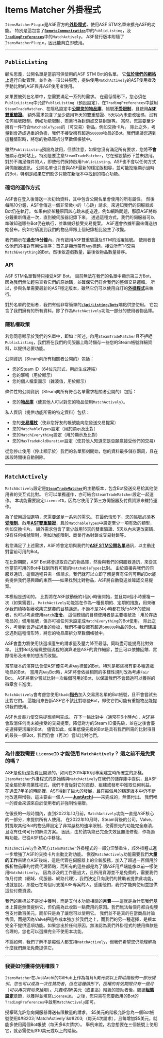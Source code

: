 # Items Matcher 外掛程式

`ItemsMatcherPlugin`&#8203;是ASF官方的&#8203;**[外掛程式](https://github.com/JustArchiNET/ArchiSteamFarm/wiki/Plugins-zh-TW)**&#8203;，使用ASF STM名單來擴充ASF的功能。 特別是這包含了&#8203;**[`RemoteCommunication`](https://github.com/JustArchiNET/ArchiSteamFarm/wiki/Configuration-zh-TW#remotecommunication遠端通訊)**&#8203;中的&#8203;`PublicListing`&#8203;，及&#8203;**[`TradingPreferences`](https://github.com/JustArchiNET/ArchiSteamFarm/wiki/Configuration-zh-TW#tradingpreferences)**&#8203;中的&#8203;`MatchActively`&#8203;。 ASF發行版本附隨了&#8203;`ItemsMatcherPlugin`&#8203;，因此能夠立即使用。

---

## `PublicListing`

顧名思義，公開名單是當前可供使用的ASF STM Bot的名單。 它&#8203;**[位於我們的網站上](https://asf.justarchi.net/STM)**&#8203;進行自動管理，並作為一項公共服務，提供使用&#8203;`MatchActively`&#8203;的ASF使用者及手動比對的ASF與非ASF使用者使用。

如果要被列在名單中，您需要滿足一系列的需求。 在最低情形下，您必須在&#8203;`PublicListing`&#8203;中允許&#8203;`PublicListing`&#8203;（預設設定）、在&#8203;`TradingPreferences`&#8203;中啟用&#8203;`SteamTradeMatcher`&#8203;、在隱私設定中&#8203;**[公開您的物品庫](https://steamcommunity.com/my/edit/settings)**&#8203;、帳號&#8203;**[不受限制](https://help.steampowered.com/faqs/view/71D3-35C2-AD96-AA3A)**&#8203;，且啟用&#8203;**[ASF雙重驗證](https://github.com/JustArchiNET/ArchiSteamFarm/wiki/Two-factor-authentication-zh-TW#asf-雙重驗證)**&#8203;。 額外需求包含了至少啟用15天的雙重驗證、5天以內未更改密碼、沒有任何帳號限制，例如功能限制、商業行為封鎖或交易封鎖等。 當然，您需要至少擁有一件符合&#8203;`MatchableTypes`&#8203;的（可交易）物品，例如交換卡片。 除此之外，考量到會造成過重的負擔，我們不接受擁有超過&#8203;`500000`&#8203;物品的Bot。我們建議您遇到這種情形時，將您的物品庫拆分至數個帳號中。

雖然&#8203;`PublicListing`&#8203;預設為啟用，但請注意，如果您沒有滿足所有要求，您將&#8203;**不會**&#8203;被顯示在網站上，特別是要注意&#8203;`SteamTradeMatcher`&#8203;，它在預設情形下並未啟用。 對於不滿足條件的人，即使他們保持啟用&#8203;`PublicListing`&#8203;，ASF也不會以任何方式與伺服器通訊。 公開名單也只會與ASF最新的穩定版相容，並可能拒絕顯示過時的Bot，特別是如果它們缺少只能在新版本中找到的核心功能。

### 確切的運作方式

ASF會在登入後傳送一次初始資料，其中包含公開名單會使用的所有屬性。 然後每隔10分鐘，ASF會傳送一個非常微小的「心跳」請求，來通知我們的伺服器該Bot仍在執行。 如果由於某種原因該心跳未能送達，例如網路問題，那麼ASF將每分鐘重新傳送一次，直到被伺服器記錄下來。 透過這種方式，我們的伺服器可以準確知道哪些Bot仍在執行，並準備好接受交易提案。 ASF還會依據所需來傳送初始發布，例如它偵測到我們的物品庫跟上個紀錄相比發生了改變。

我們顯示在&#8203;**過去15分鐘**&#8203;內，所有啟用ASF雙重驗證及STM的活躍帳號。 使用者會依他們的相對有用性排序：首先是顯示帶有&#8203;`Any`&#8203;標題，接受所有1:1交易&#8203;`MatchEverything`&#8203;的Bot，然後依遊戲數量，最後依物品數量排序。

### API

ASF STM名單暫時只接受ASF Bot。 目前無法在我們的名單中顯示第三方Bot，因為我們無法輕易查看它們的原始碼，並確保它們符合我們的整個交易邏輯。 所以，參與名單需要最新的ASF穩定版本，雖然它仍可以使用自訂的&#8203;**[外掛程式](https://github.com/JustArchiNET/ArchiSteamFarm/wiki/Plugins-zh-TW)**&#8203;來執行。

對於名單的使用者，我們有個非常簡單的&#8203;**[`/Api/Listing/Bots`](https://asf.justarchi.net/Api/Listing/Bots)**&#8203;端點供您使用。 它包含了我們擁有的所有資料，除了作為&#8203;`MatchActively`&#8203;功能一部分的使用者物品庫。

### 隱私權政策

若您同意顯示於我們的名單中，即如上所述，啟用&#8203;`SteamTradeMatcher`&#8203;且不拒絕&#8203;`PublicListing`&#8203;，我們將在我們的伺服器上臨時儲存一些您的Steam帳號詳細資料，以提供必要功能。

公開資訊（Steam向所有相關者公開的）包括：
- 您的Steam ID（64位元形式，用於生成連結）
- 您的暱稱（用於顯示）
- 您的個人檔案圖示（雜湊值，用於顯示）

條件性的公開資訊（Steam向所有符合名單需求相關者公開的）包括：
- 您的&#8203;**[物品庫](https://steamcommunity.com/my/inventory/#753_6)**&#8203;（使其他人可以對您的物品使用&#8203;`MatchActively`&#8203;）。

私人資訊（提供功能所需的特定資料）包括：
- 您的&#8203;**[交易權杖](https://steamcommunity.com/my/tradeoffers/privacy)**&#8203;（使非您好友的帳號能向您發送交易提案）
- 您的&#8203;`MatchableTypes`&#8203;設定（用於顯示及比對）
- 您的&#8203;`MatchEverything`&#8203;設定（用於顯示及比對）
- 您的&#8203;`MaxTradeHoldDuration`&#8203;設定（使其他人知道您是否願意接受他們的交易）

從您停止使用（停止顯示於）我們的名單那刻開始，您的資料最多儲存兩周，且在該段時間後自動刪除。

---

## `MatchActively`

`MatchActively`&#8203;設定是&#8203;**[`SteamTradeMatcher`](https://github.com/JustArchiNET/ArchiSteamFarm/wiki/Trading-zh-TW#steamtradematcher)**&#8203;的主動版本，包含Bot發送交易給其他使用者的交互式比對。 它可以單獨運作，亦可結合&#8203;`SteamTradeMatcher`&#8203;設定一起運作。 本功能需要設定&#8203;`LicenseID`&#8203;，因為它使用了第三方伺服器及付費資源來維持運作。

為了使用這個選項，您需要滿足一系列的需求。 在最低情形下，您的帳號必須&#8203;**[不受限制](https://help.steampowered.com/faqs/view/71D3-35C2-AD96-AA3A)**&#8203;、啟用&#8203;**[ASF雙重驗證](https://github.com/JustArchiNET/ArchiSteamFarm/wiki/Two-factor-authentication-zh-TW#asf-雙重驗證)**&#8203;，且於&#8203;`MatchableTypes`&#8203;中設定至少一項有效的類型，例如交換卡片。 額外需求包含了至少啟用15天的雙重驗證、5天以內未更改密碼、沒有任何帳號限制，例如功能限制、商業行為封鎖或交易封鎖等。

若您滿足了上述需求，ASF將會定期與我們的&#8203;**[ASF STM公開名單](#publiclisting)**&#8203;通訊，以主動比對當前可用的Bot。

在比對期間，ASF Bot將會提取自己的物品庫，然後與我們的伺服器通訊，來從其他當前可用的Bot中找到所有可能的&#8203;`MatchableTypes`&#8203;比對。 由於直接與我們的伺服器通訊，這個過程只需一個請求，我們就可以立即了解是否有任何可用的Bot能夠提供我們感興趣的東西⸺如果找到比對物品，ASF將自動發送並確認交易提案。

本模組是透明的。 比對將在ASF啟動後約&#8203;`1`&#8203;個小時後開始，並且每&#8203;`8`&#8203;個小時重複一次（如果需要）。 `MatchActively`&#8203;功能旨在作為一種長期的、定期的措施，用來確保我們積極朝著收集完整套的目標邁進。不過不是24小時都在執行ASF的使用者，也可以考慮使用&#8203;`match`&#8203;**[指令](https://github.com/JustArchiNET/ArchiSteamFarm/wiki/Commands-zh-TW)**&#8203;。 這個模組的目標使用者是主要帳號及「用於存放物品的」備用帳號，但亦可被任何未設定成&#8203;`MatchEverything`&#8203;的Bot使用。 除此之外，考量到會造成過重的負擔，我們不接受擁有超過&#8203;`500000`&#8203;物品的Bot。我們建議您遇到這種情形時，將您的物品庫拆分至數個帳號中。

ASF會盡力將使用該選項產生的請求量及壓力降至最低，同時盡可能提高比對效率。 比對Bot及組織整個流程的演算法是ASF的實作細節，並且可以依據回饋、實際情形及未來的想法而改變。

當前版本的演算法會使ASF優先考慮&#8203;`Any`&#8203;標籤的Bot，特別是那些擁有更多種遊戲物品的Bot。 當用完&#8203;`Any`&#8203; Bot時，ASF將會依據相同的多樣性規則改為考慮&#8203;`Fair`&#8203; Bot。 ASF將至少嘗試比對一次每個可用的Bot，以保證我們不會錯過可以獲得的徽章套卡進度。

`MatchActively`&#8203;會考慮您使用&#8203;`tbadd`&#8203;**[指令](https://github.com/JustArchiNET/ArchiSteamFarm/wiki/Commands-zh-TW)**&#8203;加入交易黑名單的Bot帳號，且不會嘗試去比對它們。 這能用來告訴ASF它不該比對哪些Bot，即使它們可能有重複物品能提供我們使用。

ASF也會盡力使交易提案順利完成。 在下一輪比對中（通常在6小時內），ASF將會取消任何尚未被接受的交易提案，降低對方的Steam ID優先級，並在之後會優先選擇更活躍的Bot。 儘管如此，如果低優先級的Bot是具有我們所需的比對項目的最後一個Bot，我們仍會（再次）嘗試比對他們。

---

### 為什麼我需要 `LicenseID` 才能使用 `MatchActively`？ 這之前不是免費的嗎？

ASF是也仍是免費且開源的，如同在2015年10月專案建立時所確立的那樣。 `ItemsMatcher`&#8203;外掛程式的原始碼與&#8203;`MatchActively`&#8203;在我們的儲存庫中提供，且ASF完全屬於非商業性程式，我們不會從對它的貢獻、組建或發布中獲取任何利益。 在過去7年多的時間裡，ASF得到了巨大的發展，且在每個月的穩定版本中仍不斷地改進與增強，這主要由一個人⸺**[JustArchi](https://github.com/JustArchi)**&#8203;⸺來完成的，無償付出。 我們唯一的資金來源來自於使用者的非強制性捐贈。

在很長的一段時間內，直到2022年10月前，&#8203;`MatchActively`&#8203;功能一直是ASF核心的一部分，來提供所有人使用。 在2022年10月時，Steam背後的公司，Valve，對提取其他Bot的物品庫設定了非常嚴格的速率限制，使得原先的功能完全崩潰，且沒有任何可行的解決方案。 因此，由於該功能已完全失效且無法修復，作為過時功能，已從ASF核心中移除。

`MatchActively`&#8203;作為官方&#8203;`ItemsMatcher`&#8203;外掛程式的一部分涅槃重生，該外掛程式進一步增強了ASF的交換卡片主動比對功能。 恢復&#8203;`MatchActively`&#8203;功能需要我們&#8203;**大量的工作**&#8203;來建立ASF後端，這是代管在伺服器上的全新服務，加入了超過一百個用於解析物品庫的付費代理節點，而所有的這些都是為了讓ASF用戶端能像以前一樣使用&#8203;`MatchActively`&#8203;。 因為涉及的工作量過大，且所用資源並不是免費的，需要我們每月付款（網域、伺服器、網路代理），我們決定只向我們的贊助者提供此功能，也就是說，那些已在每個月支援ASF專案的人。感謝他們，我們才能夠使用並提供這些付費資源。

我們的目標並不是從中獲利，而是支付本功能相關的&#8203;**月費**&#8203;⸺這就是為什麼我們基本上算是無償提供它，但仍需為此收取一點費用的原因。我們無法每個月都自掏腰包支付數百美元，而卻只是為了讓您可以使用它。 我們並不是真的在當商品討論售價，而是因為Valve把這些成本強加於我們之上，而我們的另一種選擇，是根本完全不提供這項功能。如果您出於任何原因，無法認為我們外掛程式的使用條款是合理的，您也可以選擇完全不使用本功能。

不論如何，我們了解不是每個人都支持&#8203;`MatchActively`&#8203;，但我們希望您仍能理解為什麼我們無法免費提供它。

---

### 我要如何獲得使用權限？

`ItemsMatcher`&#8203;在JustArchi的GitHub上作為每月$5美元或以上贊助階級的一部分提供。 您也可以成為一次性贊助者，但在這種情形下，授權的有效期限只有一個月（可以再次贊助來延期）。 只要成為$5美元（或更高）階級的贊助者後，閱讀&#8203;**[組態設定](https://github.com/JustArchiNET/ArchiSteamFarm/wiki/Configuration-zh-TW#licenseid授權-id)**&#8203;章節，以獲得並填寫&#8203;`LicenseID`&#8203;。 之後，您只需在您要啟用的Bot的&#8203;`TradingPreferences`&#8203;中啟用&#8203;`MatchActively`&#8203;即可。

授權碼允許您向伺服器傳送有限數量的請求。 $5美元的階級允許您為一個Bot帳號使用&#8203;`MatchActively`&#8203;（每天4次請求），且每增加$5美元，就能多使用兩個Bot帳號（每天多8次請求）。 舉例來說，若您想要在三個帳號上使用它，就必需使用$10美元或以上的階級。